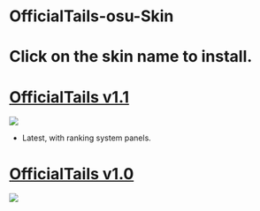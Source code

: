 # OfficialTails-osu-Skin
# Click on the skin name to install.
# [OfficialTails v1.1](https://mega.nz/file/rVZjFCzb#AjV7QpSCiBr5zja3t1cq8yOgZJsPhXvrdOGgXU65yBA)
![](https://i.imgur.com/2HO837O.jpg)
* Latest, with ranking system panels.

# [OfficialTails v1.0](https://mega.nz/file/rZAR3Q4b#yYdnhaqWo5yZc77kz7JDbDL3MHI_OsO1J5SnuaLQ3ew)
![](https://i.imgur.com/KsCdWA7.jpg)
